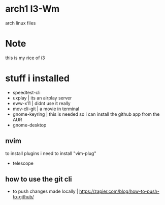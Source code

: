 # arch1 I3-Wm
arch linux files 


# Note
this is my rice of i3

# stuff i installed 
- speedtest-cli
- uxplay | its an airplay server
- eww-x11 | didnt use it really
- mov-cli-git | a movie in terminal
- gnome-keyring | this is needed so i can install the github app from the AUR
- gnome-desktop


## nvim 
to install plugins i need to install "vim-plug"
- telescope

## how to use the git cli 

- to push changes made locally | https://zapier.com/blog/how-to-push-to-github/
